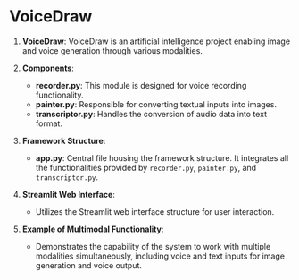 # VoiceDraw

1. **VoiceDraw**: VoiceDraw is an artificial intelligence project enabling image and voice generation through various modalities.
  
2. **Components**:
   - **recorder.py**: This module is designed for voice recording functionality.
   - **painter.py**: Responsible for converting textual inputs into images.
   - **transcriptor.py**: Handles the conversion of audio data into text format.
  
3. **Framework Structure**:
   - **app.py**: Central file housing the framework structure. It integrates all the functionalities provided by `recorder.py`, `painter.py`, and `transcriptor.py`.
  
4. **Streamlit Web Interface**:
   - Utilizes the Streamlit web interface structure for user interaction.
  
5. **Example of Multimodal Functionality**:
   - Demonstrates the capability of the system to work with multiple modalities simultaneously, including voice and text inputs for image generation and voice output.
  
   
  
